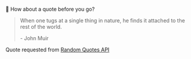 📣 How about a quote before you go?

> When one tugs at a single thing in nature, he finds it attached to the rest of the world.
>
> <p>- John Muir</p>

Quote requested from [Random Quotes API](https://github.com/lukePeavey/quotable)
